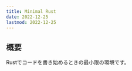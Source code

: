 ```yaml
---
title: Minimal Rust
date: 2022-12-25
lastmod: 2022-12-25
---
```


## 概要

Rustでコードを書き始めるときの最小限の環境です。

